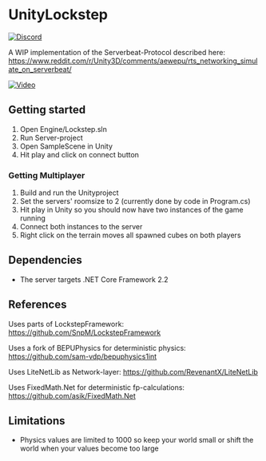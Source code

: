 # UnityLockstep

[![Discord](https://img.shields.io/discord/413156098993029120.svg)](https://discord.gg/F9hJhcX) 

A WIP implementation of the Serverbeat-Protocol described here: https://www.reddit.com/r/Unity3D/comments/aewepu/rts_networking_simulate_on_serverbeat/

[![Video](http://img.youtube.com/vi/bNwlnO4BzFw/0.jpg)](https://youtu.be/49FtXbgdvHE "UnityLockstep")

## Getting started

1. Open Engine/Lockstep.sln
2. Run Server-project
3. Open SampleScene in Unity
4. Hit play and click on connect button
   
### Getting Multiplayer

1. Build and run the Unityproject
2. Set the servers' roomsize to 2 (currently done by code in Program.cs)
3. Hit play in Unity so you should now have two instances of the game running
4. Connect both instances to the server
5. Right click on the terrain moves all spawned cubes on both players

## Dependencies

- The server targets .NET Core Framework 2.2

## References

Uses parts of LockstepFramework:
<https://github.com/SnpM/LockstepFramework>

Uses a fork of BEPUPhysics for deterministic physics:
<https://github.com/sam-vdp/bepuphysics1int> 

Uses LiteNetLib as Network-layer:
<https://github.com/RevenantX/LiteNetLib>

Uses FixedMath.Net for deterministic fp-calculations:
<https://github.com/asik/FixedMath.Net>

## Limitations

- Physics values are limited to 1000 so keep your world small or shift the world when your values become too large